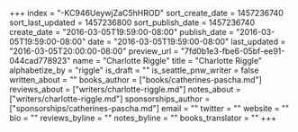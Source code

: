+++
index = "-KC946UeywjZaC5hHROD"
sort_create_date = 1457236740
sort_last_updated = 1457236800
sort_publish_date = 1457236740
create_date = "2016-03-05T19:59:00-08:00"
publish_date = "2016-03-05T19:59:00-08:00"
date = "2016-03-05T19:59:00-08:00"
last_updated = "2016-03-05T20:00:00-08:00"
preview_url = "7fd0b1e3-fbe6-05bf-ee91-044cad778923"
name = "Charlotte Riggle"
title = "Charlotte Riggle"
alphabetize_by = "riggle"
is_draft = ""
is_seattle_pnw_writer = false
written_about = ""
books_author = ["books/catherines-pascha.md"]
reviews_about = ["writers/charlotte-riggle.md"]
notes_about = ["writers/charlotte-riggle.md"]
sponsorships_author = ["sponsorships/catherines-pascha.md"]
email = ""
twitter = ""
website = ""
bio = ""
reviews_byline = ""
notes_byline = ""
books_translator = ""
+++
